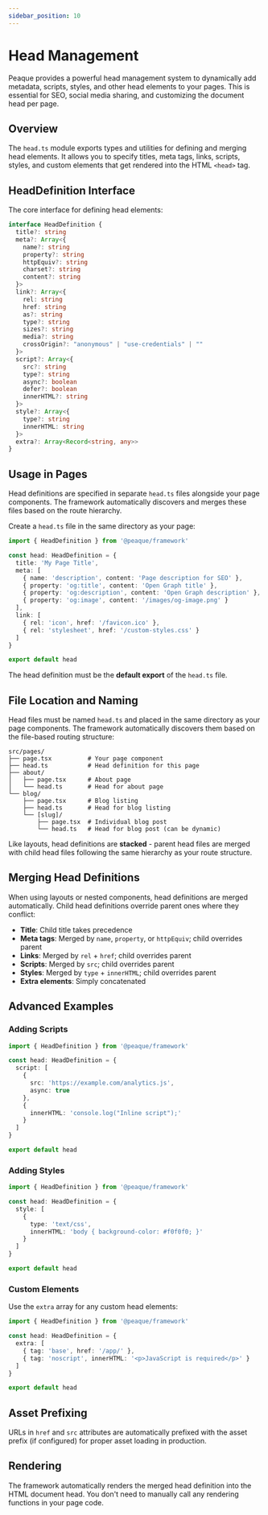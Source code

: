```yaml
---
sidebar_position: 10
---
```


# Head Management

Peaque provides a powerful head management system to dynamically add metadata, scripts, styles, and other head elements to your pages. This is essential for SEO, social media sharing, and customizing the document head per page.

## Overview

The `head.ts` module exports types and utilities for defining and merging head elements. It allows you to specify titles, meta tags, links, scripts, styles, and custom elements that get rendered into the HTML `<head>` tag.

## HeadDefinition Interface

The core interface for defining head elements:

```typescript
interface HeadDefinition {
  title?: string
  meta?: Array<{
    name?: string
    property?: string
    httpEquiv?: string
    charset?: string
    content?: string
  }>
  link?: Array<{
    rel: string
    href: string
    as?: string
    type?: string
    sizes?: string
    media?: string
    crossOrigin?: "anonymous" | "use-credentials" | ""
  }>
  script?: Array<{
    src?: string
    type?: string
    async?: boolean
    defer?: boolean
    innerHTML?: string
  }>
  style?: Array<{
    type?: string
    innerHTML: string
  }>
  extra?: Array<Record<string, any>>
}
```

## Usage in Pages

Head definitions are specified in separate `head.ts` files alongside your page components. The framework automatically discovers and merges these files based on the route hierarchy.

Create a `head.ts` file in the same directory as your page:

```typescript
import { HeadDefinition } from '@peaque/framework'

const head: HeadDefinition = {
  title: 'My Page Title',
  meta: [
    { name: 'description', content: 'Page description for SEO' },
    { property: 'og:title', content: 'Open Graph title' },
    { property: 'og:description', content: 'Open Graph description' },
    { property: 'og:image', content: '/images/og-image.png' }
  ],
  link: [
    { rel: 'icon', href: '/favicon.ico' },
    { rel: 'stylesheet', href: '/custom-styles.css' }
  ]
}

export default head
```

The head definition must be the **default export** of the `head.ts` file.

## File Location and Naming

Head files must be named `head.ts` and placed in the same directory as your page components. The framework automatically discovers them based on the file-based routing structure:

```
src/pages/
├── page.tsx          # Your page component
├── head.ts           # Head definition for this page
├── about/
│   ├── page.tsx      # About page
│   └── head.ts       # Head for about page
└── blog/
    ├── page.tsx      # Blog listing
    ├── head.ts       # Head for blog listing
    └── [slug]/
        ├── page.tsx  # Individual blog post
        └── head.ts   # Head for blog post (can be dynamic)
```

Like layouts, head definitions are **stacked** - parent head files are merged with child head files following the same hierarchy as your route structure.

## Merging Head Definitions

When using layouts or nested components, head definitions are merged automatically. Child head definitions override parent ones where they conflict:

- **Title**: Child title takes precedence
- **Meta tags**: Merged by `name`, `property`, or `httpEquiv`; child overrides parent
- **Links**: Merged by `rel` + `href`; child overrides parent
- **Scripts**: Merged by `src`; child overrides parent
- **Styles**: Merged by `type` + `innerHTML`; child overrides parent
- **Extra elements**: Simply concatenated

## Advanced Examples

### Adding Scripts

```typescript
import { HeadDefinition } from '@peaque/framework'

const head: HeadDefinition = {
  script: [
    {
      src: 'https://example.com/analytics.js',
      async: true
    },
    {
      innerHTML: 'console.log("Inline script");'
    }
  ]
}

export default head
```

### Adding Styles

```typescript
import { HeadDefinition } from '@peaque/framework'

const head: HeadDefinition = {
  style: [
    {
      type: 'text/css',
      innerHTML: 'body { background-color: #f0f0f0; }'
    }
  ]
}

export default head
```

### Custom Elements

Use the `extra` array for any custom head elements:

```typescript
import { HeadDefinition } from '@peaque/framework'

const head: HeadDefinition = {
  extra: [
    { tag: 'base', href: '/app/' },
    { tag: 'noscript', innerHTML: '<p>JavaScript is required</p>' }
  ]
}

export default head
```

## Asset Prefixing

URLs in `href` and `src` attributes are automatically prefixed with the asset prefix (if configured) for proper asset loading in production.

## Rendering

The framework automatically renders the merged head definition into the HTML document head. You don't need to manually call any rendering functions in your page code.